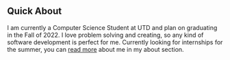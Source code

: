 ## Quick About

I am currently a Computer Science Student at UTD and plan on graduating in the Fall of 2022. I love problem solving and creating, so any kind of software development is perfect for me. Currently looking for internships for the summer, you can [read more](/about) about me in my about section.
